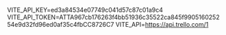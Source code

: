 VITE_API_KEY=ed3a84534e07749c041d57c87c01a9c4
VITE_API_TOKEN=ATTA967cb176263f4bb51936c35522ca845f990516025254e9d32fd96ed0af35c4fbCC8726C7
VITE_API=https://api.trello.com/1
